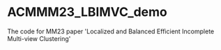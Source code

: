 # ACMMM23_LBIMVC_demo
 The code for MM23 paper 'Localized and Balanced Efficient Incomplete Multi-view Clustering'
